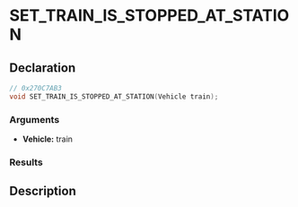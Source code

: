 # SET_TRAIN_IS_STOPPED_AT_STATION

## Declaration
```cpp
// 0x270C7AB3
void SET_TRAIN_IS_STOPPED_AT_STATION(Vehicle train);
```

### Arguments
- **Vehicle:** train

### Results

## Description
